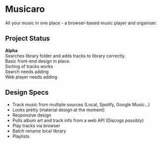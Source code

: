 # Musicaro
All your music in one place - a browser-based music player and organiser.

## Project Status
**Alpha**  
Searches library folder and adds tracks to library correctly.  
Basic front-end design in place.  
Sorting of tracks works  
Search needs adding  
Web player needs adding

## Design Specs
* Track music from multiple sources (Local, Spotify, Google Music...)
* Looks pretty (material design at the moment)
* Responsive design
* Pulls album art and track info from a web API (Discogs possibly)
* Play tracks via browser
* Batch rename local library
* Playlists